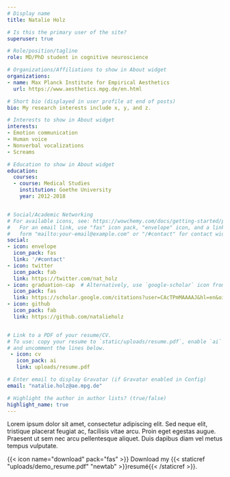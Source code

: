 ```yaml
---
# Display name
title: Natalie Holz

# Is this the primary user of the site?
superuser: true

# Role/position/tagline
role: MD/PhD student in cognitive neuroscience

# Organizations/Affiliations to show in About widget
organizations:
- name: Max Planck Institute for Empirical Aesthetics
  url: https://www.aesthetics.mpg.de/en.html

# Short bio (displayed in user profile at end of posts)
bio: My research interests include x, y, and z.

# Interests to show in About widget
interests:
- Emotion communication
- Human voice
- Nonverbal vocalizations
- Screams

# Education to show in About widget
education:
  courses:
  - course: Medical Studies
    institution: Goethe University
    year: 2012-2018


# Social/Academic Networking
# For available icons, see: https://wowchemy.com/docs/getting-started/page-builder/#icons
#   For an email link, use "fas" icon pack, "envelope" icon, and a link in the
#   form "mailto:your-email@example.com" or "/#contact" for contact widget.
social:
- icon: envelope
  icon_pack: fas
  link: '/#contact'
- icon: twitter
  icon_pack: fab
  link: https://twitter.com/nat_holz
- icon: graduation-cap  # Alternatively, use `google-scholar` icon from `ai` icon pack
  icon_pack: fas
  link: https://scholar.google.com/citations?user=CAcTPmMAAAAJ&hl=en&oi=ao
- icon: github
  icon_pack: fab
  link: https://github.com/natalieholz


# Link to a PDF of your resume/CV.
# To use: copy your resume to `static/uploads/resume.pdf`, enable `ai` icons in `params.toml`, 
# and uncomment the lines below.
 - icon: cv
   icon_pack: ai
   link: uploads/resume.pdf

# Enter email to display Gravatar (if Gravatar enabled in Config)
email: "natalie.holz@ae.mpg.de"

# Highlight the author in author lists? (true/false)
highlight_name: true
---
```




Lorem ipsum dolor sit amet, consectetur adipiscing elit. Sed neque elit, tristique placerat feugiat ac, facilisis vitae arcu. Proin eget egestas augue. Praesent ut sem nec arcu pellentesque aliquet. Duis dapibus diam vel metus tempus vulputate.

{{< icon name="download" pack="fas" >}} Download my {{< staticref "uploads/demo_resume.pdf" "newtab" >}}resumé{{< /staticref >}}.
